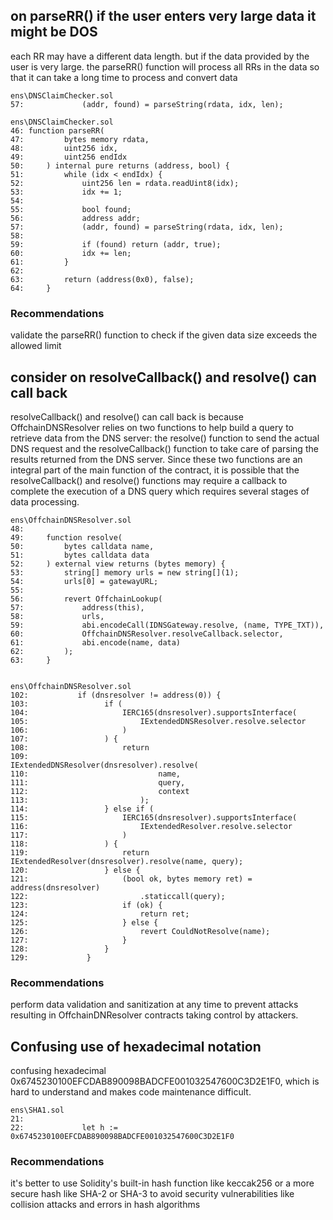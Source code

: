 ## on parseRR() if the user enters very large data it might be DOS

each RR may have a different data length. but if the data provided by the user is very large. the parseRR() function will process all RRs in the data so that it can take a long time to process and convert data

``` solidity
ens\DNSClaimChecker.sol
57:             (addr, found) = parseString(rdata, idx, len);

ens\DNSClaimChecker.sol
46: function parseRR(
47:         bytes memory rdata,
48:         uint256 idx,
49:         uint256 endIdx
50:     ) internal pure returns (address, bool) {
51:         while (idx < endIdx) {
52:             uint256 len = rdata.readUint8(idx);
53:             idx += 1;
54: 
55:             bool found;
56:             address addr;
57:             (addr, found) = parseString(rdata, idx, len);
58: 
59:             if (found) return (addr, true);
60:             idx += len;
61:         }
62: 
63:         return (address(0x0), false);
64:     }
```
### Recommendations
validate the parseRR() function to check if the given data size exceeds the allowed limit

## consider on resolveCallback() and resolve() can call back
resolveCallback() and resolve() can call back is because OffchainDNSResolver relies on two functions to help build a query to retrieve data from the DNS server: the resolve() function to send the actual DNS request and the resolveCallback() function to take care of parsing the results returned from the DNS server. Since these two functions are an integral part of the main function of the contract, it is possible that the resolveCallback() and resolve() functions may require a callback to complete the execution of a DNS query which requires several stages of data processing.

``` solidity
ens\OffchainDNSResolver.sol
48: 
49:     function resolve(
50:         bytes calldata name,
51:         bytes calldata data
52:     ) external view returns (bytes memory) {
53:         string[] memory urls = new string[](1);
54:         urls[0] = gatewayURL;
55: 
56:         revert OffchainLookup(
57:             address(this),
58:             urls,
59:             abi.encodeCall(IDNSGateway.resolve, (name, TYPE_TXT)),
60:             OffchainDNSResolver.resolveCallback.selector,
61:             abi.encode(name, data)
62:         );
63:     }


ens\OffchainDNSResolver.sol
102:           if (dnsresolver != address(0)) {
103:                 if (
104:                     IERC165(dnsresolver).supportsInterface(
105:                         IExtendedDNSResolver.resolve.selector
106:                     )
107:                 ) {
108:                     return
109:                         IExtendedDNSResolver(dnsresolver).resolve(
110:                             name,
111:                             query,
112:                             context
113:                         );
114:                 } else if (
115:                     IERC165(dnsresolver).supportsInterface(
116:                         IExtendedResolver.resolve.selector
117:                     )
118:                 ) {
119:                     return IExtendedResolver(dnsresolver).resolve(name, query);
120:                 } else {
121:                     (bool ok, bytes memory ret) = address(dnsresolver)
122:                         .staticcall(query);
123:                     if (ok) {
124:                         return ret;
125:                     } else {
126:                         revert CouldNotResolve(name);
127:                     }
128:                 }
129:             }

```
### Recommendations
perform data validation and sanitization at any time to prevent attacks resulting in OffchainDNResolver contracts taking control by attackers.

## Confusing use of hexadecimal notation

confusing hexadecimal 0x6745230100EFCDAB890098BADCFE001032547600C3D2E1F0, which is hard to understand and makes code maintenance difficult.
``` solidity
ens\SHA1.sol
21: 
22:             let h := 0x6745230100EFCDAB890098BADCFE001032547600C3D2E1F0
```
### Recommendations
it's better to use Solidity's built-in hash function like keccak256 or a more secure hash like SHA-2 or SHA-3 to avoid security vulnerabilities like collision attacks and errors in hash algorithms